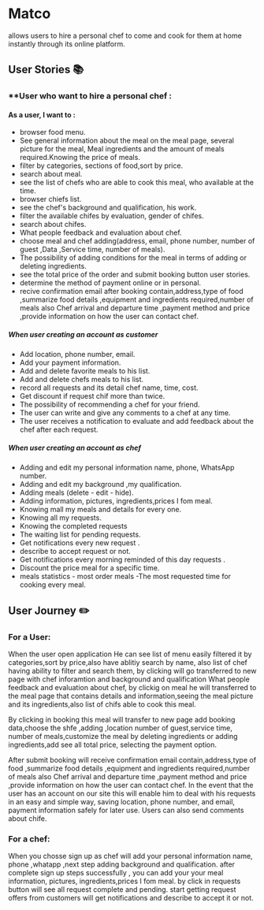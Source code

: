 # Matco
 allows users to hire a personal chef to come and cook for them at home instantly through its online platform.

## **User Stories**  :books: 

### **User  who want to hire a personal chef : 
   #### As a user, I want to : 
 
 - browser food menu.
 - See general information about the meal on the meal page, several picture for the meal, Meal ingredients and the amount of meals required.Knowing the price  of meals.
- filter by categories, sections of food,sort by price.
- search about meal.
- see the list of chefs who are able to cook this meal, who available at the time.
-  browser chiefs list.
- see the chef's background and qualification, his work.
- filter the available chifes by evaluation, gender of chifes.
-  search about chifes.
- What people feedback and evaluation about chef.
- choose meal and chef adding(address, email, phone number, number of guest ,Data ,Service time, number of meals).
- The possibility of adding conditions for the meal in terms of adding or deleting ingredients.
- see the total price of the order and submit booking button user stories.
- determine the method of payment online or in personal.
- recive confirmation email after booking contain,address,type of food ,summarize food details ,equipment and ingredients required,number of meals also Chef arrival and departure time ,payment method and price ,provide information on how the user can contact chef.

##### When user creating an account as customer

- Add location, phone number, email.
- Add your payment information.
- Add and delete favorite meals to his list.
- Add and delete chefs meals to his list.
- record all requests and its detail chef name, time, cost.
- Get discount if request chif more than twice.
- The possibility of recommending a chef for your friend.
- The user can write and give any comments to a chef at any time.
- The user receives a notification to evaluate and add feedback about the chef after each request.

 ##### When user creating an account as chef
 - Adding and edit my personal information name, phone, WhatsApp number.
 - Adding and edit my background ,my qualification.
 - Adding meals (delete - edit - hide).
 - Adding information, pictures, ingredients,prices I fom meal.
 - Knowing mall my meals and details for every one.
 - Knowing all my requests.
 - Knowing the completed requests
 - The waiting list for pending requests.
 - Get notifications every new request . 
  - describe to accept request or not.
 - Get notifications every morning reminded of this day requests .
 - Discount the price meal for a specific time.
 - meals statistics - most order meals -The most requested time for cooking every meal.

 ## **User Journey**  :pencil2:
 ### For a User:
 When the user open application He can see list of menu easily filtered it by categories,sort by price,also have ablitiy search by name, also
 list of chef having ability to filter and search them, by clicking will go transferred to new page with chef inforamtion and background and qualification What people feedback and evaluation about chef, by clickig on meal he will transferred to the meal page that contains details and information,seeing the meal picture and its ingredients,also list of chifs able to cook this meal.
 
By clicking in booking this meal will transfer to new page add booking data,choose the shfe ,adding ,location number of guest,service time, number of meals,customize the meal by deleting ingredients or adding ingredients,add see all total price, selecting the payment option.

After submit booking will receive confirmation email contain,address,type of food ,summarize food details ,equipment and ingredients required,number of meals also Chef arrival and departure time ,payment method and price ,provide information on how the user can contact chef.
In the event that the user has an account on our site this will enable him to deal with his requests in an easy and simple way, saving location, phone number, and email, payment information safely for later use.
Users can also send comments about chife.
 ### For a chef:
When you chosse sign up as chef will add your personal information name, phone ,whatapp ,next step adding background and qualification.
after complete sign up steps successfully , you can add your your meal information, pictures, ingredients,prices I fom meal.
by click in requests button will see all request complete and pending.
start getting request offers from customers will get notifications and describe to accept it or not. 
